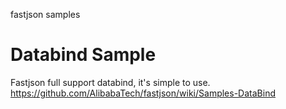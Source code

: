 fastjson samples

# Databind Sample
Fastjson full support databind, it's simple to use. https://github.com/AlibabaTech/fastjson/wiki/Samples-DataBind